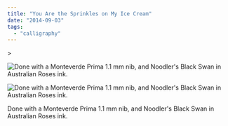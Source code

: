 ```yaml
---
title: "You Are the Sprinkles on My Ice Cream"
date: "2014-09-03"
tags: 
  - "calligraphy"
---
```


\>

<img src="https://images.squarespace-cdn.com/content/v1/4ff3a147e4b0d277e95412d1/1409756685721-9Q6Y9SZW89UDDMAX9LBV/image.jpg" alt="Done with a Monteverde Prima 1.1 mm nib, and Noodler's Black Swan in Australian Roses ink." />

![Done with a Monteverde Prima 1.1 mm nib, and Noodler's Black Swan in Australian Roses ink.](https://images.squarespace-cdn.com/content/v1/4ff3a147e4b0d277e95412d1/1409756685721-9Q6Y9SZW89UDDMAX9LBV/image.jpg)

Done with a Monteverde Prima 1.1 mm nib, and Noodler's Black Swan in Australian Roses ink.
